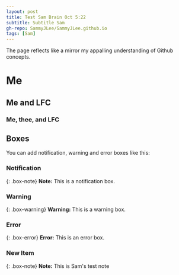 ```yaml
---
layout: post
title: Test Sam Brain Oct 5:22
subtitle: Subtitle Sam
gh-repo: SammyJLee/SammyJLee.github.io
tags: [Sam]
---
```


The page reflects like a mirror my appalling understanding of Github concepts.
# Me
## Me and LFC
### Me, thee, and LFC


## Boxes
You can add notification, warning and error boxes like this:

### Notification

{: .box-note}
**Note:** This is a notification box.

### Warning

{: .box-warning}
**Warning:** This is a warning box.

### Error

{: .box-error}
**Error:** This is an error box.


### New Item

{: .box-note}
**Note:** This is Sam's test note


